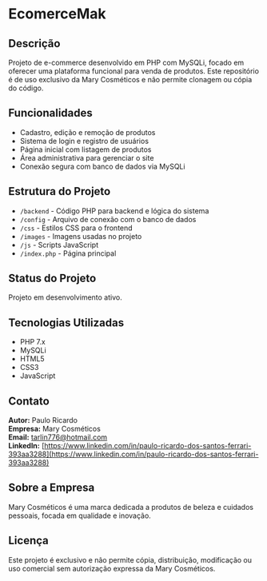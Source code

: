 # EcomerceMak

## Descrição
Projeto de e-commerce desenvolvido em PHP com MySQLi, focado em oferecer uma plataforma funcional para venda de produtos. Este repositório é de uso exclusivo da Mary Cosméticos e não permite clonagem ou cópia do código.

## Funcionalidades
- Cadastro, edição e remoção de produtos
- Sistema de login e registro de usuários
- Página inicial com listagem de produtos
- Área administrativa para gerenciar o site
- Conexão segura com banco de dados via MySQLi

## Estrutura do Projeto
- `/backend` - Código PHP para backend e lógica do sistema
- `/config` - Arquivo de conexão com o banco de dados
- `/css` - Estilos CSS para o frontend
- `/images` - Imagens usadas no projeto
- `/js` - Scripts JavaScript
- `/index.php` - Página principal

## Status do Projeto
Projeto em desenvolvimento ativo.

## Tecnologias Utilizadas
- PHP 7.x
- MySQLi
- HTML5
- CSS3
- JavaScript

## Contato
**Autor:** Paulo Ricardo  
**Empresa:** Mary Cosméticos  
**Email:** tarlin776@hotmail.com  
**LinkedIn:** [https://www.linkedin.com/in/paulo-ricardo-dos-santos-ferrari-393aa3288](https://www.linkedin.com/in/paulo-ricardo-dos-santos-ferrari-393aa3288)

## Sobre a Empresa
Mary Cosméticos é uma marca dedicada a produtos de beleza e cuidados pessoais, focada em qualidade e inovação.

## Licença
Este projeto é exclusivo e não permite cópia, distribuição, modificação ou uso comercial sem autorização expressa da Mary Cosméticos.